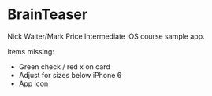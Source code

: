 # BrainTeaser
Nick Walter/Mark Price Intermediate iOS course sample app.

Items missing:
* Green check / red x on card
* Adjust for sizes below iPhone 6
* App icon
